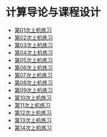 # 计算导论与课程设计

* [第01次上机练习](https://github.com/Aliaxy/BUPT/tree/main/计算导论与程序设计/第01次上机练习)
* [第02次上机练习](https://github.com/Aliaxy/BUPT/tree/main/计算导论与程序设计/第02次上机练习)
* [第03次上机练习](https://github.com/Aliaxy/BUPT/tree/main/计算导论与程序设计/第03次上机练习)
* [第04次上机练习](https://github.com/Aliaxy/BUPT/tree/main/计算导论与程序设计/第04次上机练习)
* [第05次上机练习](https://github.com/Aliaxy/BUPT/tree/main/计算导论与程序设计/第05次上机练习)
* [第06次上机练习](https://github.com/Aliaxy/BUPT/tree/main/计算导论与程序设计/第06次上机练习)
* [第07次上机练习](https://github.com/Aliaxy/BUPT/tree/main/计算导论与程序设计/第07次上机练习)
* [第08次上机练习](https://github.com/Aliaxy/BUPT/tree/main/计算导论与程序设计/第08次上机练习)
* [第09次上机练习](https://github.com/Aliaxy/BUPT/tree/main/计算导论与程序设计/第09次上机练习)
* [第10次上机练习](https://github.com/Aliaxy/BUPT/tree/main/计算导论与程序设计/第10次上机练习)
* [第11次上机练习]((https://github.com/Aliaxy/BUPT/tree/main/计算导论与程序设计/第11次上机练习))
* [第12次上机练习]((https://github.com/Aliaxy/BUPT/tree/main/计算导论与程序设计/第12次上机练习))
* [第13次上机练习](https://github.com/Aliaxy/BUPT/tree/main/计算导论与程序设计/第13次上机练习)
* [第14次上机练习](https://github.com/Aliaxy/BUPT/tree/main/计算导论与程序设计/第14次上机练习)